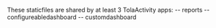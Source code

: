 These staticfiles are shared by at least 3 TolaActivity apps:
-- reports
-- configureabledashboard
-- customdashboard

